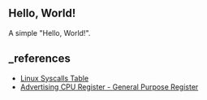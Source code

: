 ## Hello, World!

A simple "Hello, World!".

## \_references

- [Linux Syscalls Table](https://chromium.googlesource.com/chromiumos/docs/+/HEAD/constants/syscalls.md#x86-32_bit)
- [Advertising
  CPU Register - General Purpose Register](https://web.archive.org/web/20191114093028/https://gerardnico.com/computer/cpu/register/general)
